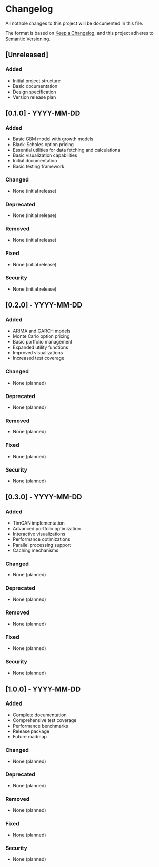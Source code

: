 # Changelog

All notable changes to this project will be documented in this file.

The format is based on [Keep a Changelog](https://keepachangelog.com/en/1.0.0/),
and this project adheres to [Semantic Versioning](https://semver.org/spec/v2.0.0.html).

## [Unreleased]

### Added
- Initial project structure
- Basic documentation
- Design specification
- Version release plan

## [0.1.0] - YYYY-MM-DD
### Added
- Basic GBM model with growth models
- Black-Scholes option pricing
- Essential utilities for data fetching and calculations
- Basic visualization capabilities
- Initial documentation
- Basic testing framework

### Changed
- None (initial release)

### Deprecated
- None (initial release)

### Removed
- None (initial release)

### Fixed
- None (initial release)

### Security
- None (initial release)

## [0.2.0] - YYYY-MM-DD
### Added
- ARIMA and GARCH models
- Monte Carlo option pricing
- Basic portfolio management
- Expanded utility functions
- Improved visualizations
- Increased test coverage

### Changed
- None (planned)

### Deprecated
- None (planned)

### Removed
- None (planned)

### Fixed
- None (planned)

### Security
- None (planned)

## [0.3.0] - YYYY-MM-DD
### Added
- TimGAN implementation
- Advanced portfolio optimization
- Interactive visualizations
- Performance optimizations
- Parallel processing support
- Caching mechanisms

### Changed
- None (planned)

### Deprecated
- None (planned)

### Removed
- None (planned)

### Fixed
- None (planned)

### Security
- None (planned)

## [1.0.0] - YYYY-MM-DD
### Added
- Complete documentation
- Comprehensive test coverage
- Performance benchmarks
- Release package
- Future roadmap

### Changed
- None (planned)

### Deprecated
- None (planned)

### Removed
- None (planned)

### Fixed
- None (planned)

### Security
- None (planned) 